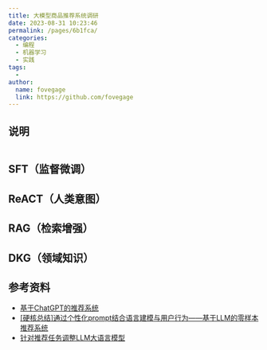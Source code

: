 ```yaml
---
title: 大模型商品推荐系统调研
date: 2023-08-31 10:23:46
permalink: /pages/6b1fca/
categories:
  - 编程
  - 机器学习
  - 实践
tags:
  -
author:
  name: fovegage
  link: https://github.com/fovegage
---
```


## 说明

```

```

## SFT（监督微调）

## ReACT（人类意图）

## RAG（检索增强）

## DKG（领域知识）

## 参考资料

- [基于ChatGPT的推荐系统](https://zhuanlan.zhihu.com/p/638794937)
- [[硬核总结]通过个性化prompt结合语言建模与用户行为——基于LLM的零样本推荐系统](https://zhuanlan.zhihu.com/p/637856419?utm_id=0)
- [针对推荐任务调整LLM大语言模型](https://zhuanlan.zhihu.com/p/640214714)